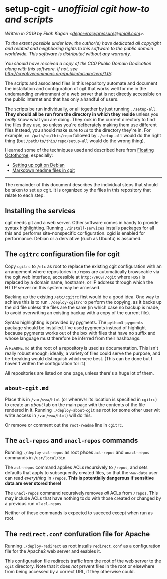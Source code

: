 # setup-cgit - *unofficial cgit how-to and scripts*

*Written in 2019 by Eliah Kagan \<degeneracypressure@gmail.com\>.*

*To the extent possible under law, the author(s) have dedicated all copyright
and related and neighboring rights to this software to the public domain
worldwide. This software is distributed without any warranty.*

*You should have received a copy of the CC0 Public Domain Dedication along with
this software. If not, see
<http://creativecommons.org/publicdomain/zero/1.0/>.*

The scripts and associated files in this repository automate and document the
installation and configuration of cgit that works well for me in the
undemanding environment of a web server that is not directly accessible on the
public internet and that has only a handful of users.

The scripts be run individually, or all together by just running `./setup-all`.
**They should all be run from the directory in which they reside** unless you
*really* know what you are doing. They look in the current directory to find
the files they use, so unless you're deliberately making them use different
files instead, you should make sure to `cd` to the directory they're in. For
example, `cd /path/to/this/repo` followed by `./setup-all` would do the right
thing (but `/path/to/this/repo/setup-all` would do the wrong thing).

I learned some of the techniques used and described here from
[Floating Octothorpe](https://f-o.org.uk/about.html), especially:

- [Setting up cgit on Debian](https://f-o.org.uk/2017/setting-up-cgit-on-debian.html)
- [Markdown readme files in cgit](https://f-o.org.uk/2018/markdown-readme-files-in-cgit.html)

----

The remainder of this document describes the individual steps that should be
taken to set up cgit. It is organized by the files in this repository that
relate to each step.

## Installing the services

cgit needs git and a web server. Other software comes in handy to provide
syntax highlighting. Running `./install-services` installs packages for all
this and performs site-nonspecific configuration. cgid is enabled for
performance. Debian or a derviative (such as Ubuntu) is assumed.

## The `cgitrc` configuration file for cgit

Copy `cgitrc` to `/etc` as root to replace the existing cgit configuration with
an arrangement where repositories in `/repos` are automatically browseable via
the cgit web interface, accessible at `http://HOST/cgit` where `HOST` is replaced
by a domain name, hostname, or IP address through which the HTTP server on this
system may be accessed.

Backing up the existing `/etc/cgitrc` first would be a good idea. One way to
achieve this is to run `./deploy-cgitrc` to perform the copying, as it backs up
the old file unless the files are the same (in which case no backup is made, to
avoid overwriting an existing backup with a copy of the current file).

Syntax highlighting is provided by pygments. The `python3-pygments` package
should be installed. I've used pygments instead of highlight because pygments
works out of the box with files that have no suffix and whose language must
therefore be inferred from their hashbangs.

A `README.md` at the root of a repository is used as documentation. This isn't
really robust enough; ideally, a variety of files could serve the purpose, and
tie-breaking would distinguish which were best. (This can be done but I haven't
written the configuration for it.)

All repositories are listed on one page, unless there's a huge lot of them.

## `about-cgit.md`

Place this in `/var/www/html` (or wherever its location is specified in
`cgitrc`) to create an *about* tab on the main page with the contents of the
file rendered in it. Running `./deploy-about-cgit` as root (or some other user
wit write access in `/var/www/html`) will do this.

Or remove or comment out the `root-readme` line in `cgitrc`.

## The `acl-repos` and `unacl-repos` commands

Running `./deploy-acl-repos` as root places `acl-repos` and `unacl-repos`
commands in `/usr/local/bin`.

The `acl-repos` command applies ACLs recursively to `/repos`, and sets defaults
that apply to subsequently created files, so that the `www-data` user can read
*everything* in `/repos`. **This is potentially dangerous if sensitive data are
ever stored there!**

The `unacl-repos` command recursively removes *all* ACLs from `/repos`. This
may include ACLs that have nothing to do with those created or changed by a
previous run of `acl-repos`.

Neither of these commands is expected to succeed except when run as root.

## The `redirect.conf` confuration file for Apache

Running `./deploy-redirect` as root installs `redirect.conf` as a configuration
file for the Apache2 web server and enables it.

This configuration file redirects traffic from the root of the web server to
the `cgit` directory. Note that it does *not* prevent files in the root or
elsewhere from being accessed by a correct URL, if they otherwise could.

